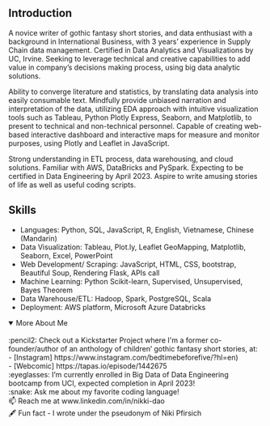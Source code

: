 ## Introduction 

A novice writer of gothic fantasy short stories, and data enthusiast with a background in International Business, with 3 years’ experience in Supply Chain data management. Certified in Data Analytics and Visualizations by UC, Irvine. Seeking to leverage technical and creative capabilities to add value in company’s decisions making process, using big data analytic solutions.

Ability to converge literature and statistics, by translating data analysis into easily consumable text. Mindfully provide unbiased narration and interpretation of the data, utilizing EDA approach with intuitive visualization tools such as Tableau, Python Plotly Express, Seaborn, and Matplotlib, to present to technical and non-technical personnel. Capable of creating web-based interactive dashboard and interactive maps for measure and monitor purposes, using Plotly and Leaflet in JavaScript.

Strong understanding in ETL process, data warehousing, and cloud solutions. Familiar with AWS, DataBricks and PySpark. Expecting to be certified in Data Engineering by April 2023. Aspire to write amusing stories of life as well as useful coding scripts. 

## Skills 

-	Languages: Python, SQL, JavaScript, R, English, Vietnamese, Chinese (Mandarin)
-	Data Visualization: Tableau, Plot.ly, Leaflet GeoMapping, Matplotlib, Seaborn, Excel, PowerPoint
-	Web Development/ Scraping: JavaScript, HTML, CSS, bootstrap, Beautiful Soup, Rendering Flask, APIs call
-	Machine Learning: Python Scikit-learn, Supervised, Unsupervised, Bayes Theorem
-	Data Warehouse/ETL:  Hadoop, Spark, PostgreSQL, Scala
-	Deployment: AWS platform, Microsoft Azure Databricks

<details open>
<summary> More About Me</summary>

<br>
:pencil2: Check out a Kickstarter Project where I'm a former co-founder/author of an anthology of children’ gothic fantasy short stories, at:<br/>
- [Instagram] https://www.instagram.com/bedtimebeforefive/?hl=en)<br/>
- [Webcomic] https://tapas.io/episode/1442675<br/>
:eyeglasses: I’m currently enrolled in Big Data of Data Engineering bootcamp from UCI, expected completion in April 2023!<br/>
:snake: Ask me about my favorite coding language!<br/>
📫 Reach me at www.linkedin.com/in/nikki-dao<br/>
🖋️ Fun fact - I wrote under the pseudonym of Niki Pfirsich <br/>
</details>
 
